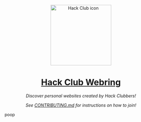 <p align="center"><img width="200px" height="200px" alt="Hack Club icon" src="https://hackclub.com/icon/icon-masked.png"></a>
<h1 align="center"><a href="https://webring.hackclub.com/">Hack Club Webring</a></h1>
<p align="center"><i>Discover personal websites created by Hack Clubbers!</i></p>
<p align="center"><i>See <a href="CONTRIBUTING.md">CONTRIBUTING.md</a> for instructions on how to join!</i></p>
poop
